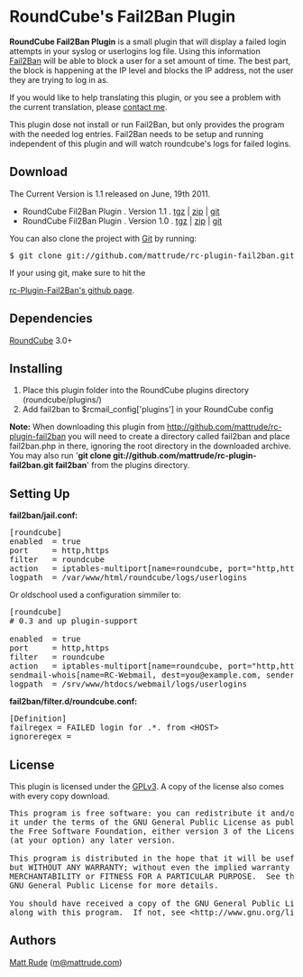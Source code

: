 # RoundCube's Fail2Ban Plugin

**RoundCube Fail2Ban Plugin** is a small plugin that will display a failed login attempts in your syslog or userlogins log file. Using this information <a href="http://www.fail2ban.org" target="_blank">Fail2Ban</a> will be able to block a user for a set amount of time. The best part, the block is happening at the IP level and blocks the IP address, not the user they are trying to log in as.

If you would like to help translating this plugin, or you see a problem with the current translation, please [contact me][1].

This plugin dose not install or run Fail2Ban, but only provides the program with the needed log entries. Fail2Ban needs to be setup and running independent of this plugin and will watch roundcube's logs for failed logins.</div> 

  
<a id=Download name=Download></a> 
## Download

The Current Version is 1.1 released on June, 19th 2011.

*   RoundCube Fil2Ban Plugin . Version 1.1 . [tgz][2] | [zip][3] | [git][4]
*   RoundCube Fil2Ban Plugin . Version 1.0 . [tgz][5] | [zip][6] | [git][7]

You can also clone the project with [Git][8] by running: 
<pre>$ git clone git://github.com/mattrude/rc-plugin-fail2ban.git fail2ban</pre> If your using git, make sure to hit the 

[rc-Plugin-Fail2Ban's github page][9]. 

  
<a id=Dependencies name=Dependencies></a> 
## Dependencies

[RoundCube][10] 3.0+

  
<a id=Install name=Install></a> 
## Installing

1.  Place this plugin folder into the RoundCube plugins directory (roundcube/plugins/)
2.  Add fail2ban to $rcmail_config['plugins'] in your RoundCube config

**Note:** When downloading this plugin from <http://github.com/mattrude/rc-plugin-fail2ban> you will need to create a directory called fail2ban and place fail2ban.php in there, ignoring the root directory in the downloaded archive. You may also run '**git clone git://github.com/mattrude/rc-plugin-fail2ban.git fail2ban**' from the plugins directory.

  
<a id=Setup name=Setup></a> 
## Setting Up

**fail2ban/jail.conf:**

<pre>[roundcube]
enabled  = true
port     = http,https
filter   = roundcube
action   = iptables-multiport[name=roundcube, port="http,https"]
logpath  = /var/www/html/roundcube/logs/userlogins</pre>

Or oldschool used a configuration simmiler to:

<pre>[roundcube]
# 0.3 and up plugin-support
 
enabled  = true
port     = http,https
filter   = roundcube
action   = iptables-multiport[name=roundcube, port="http,https"]
sendmail-whois[name=RC-Webmail, dest=you@example.com, sender=fail2ban]
logpath  = /srv/www/htdocs/webmail/logs/userlogins</pre>

**fail2ban/filter.d/roundcube.conf:**

<pre>[Definition]
failregex = FAILED login for .*. from &lt;HOST&gt;
ignoreregex =</pre>

  
<a id=License name=License></a> 
## License

This plugin is licensed under the [GPLv3][11]. A copy of the license also comes with every copy download.

<pre>This program is free software: you can redistribute it and/or modify
it under the terms of the GNU General Public License as published by
the Free Software Foundation, either version 3 of the License, or
(at your option) any later version.

This program is distributed in the hope that it will be useful,
but WITHOUT ANY WARRANTY; without even the implied warranty of
MERCHANTABILITY or FITNESS FOR A PARTICULAR PURPOSE.  See the
GNU General Public License for more details.

You should have received a copy of the GNU General Public License
along with this program.  If not, see &lt;http://www.gnu.org/licenses/>.</pre>

  
<a id=Authors name=Authors></a> 
## Authors

[Matt Rude][12] (m@mattrude.com)

 [1]: http://mattrude.com/contact-me/
 [2]: http://github.com/downloads/mattrude/rc-plugin-fail2ban/roundcube-fail2ban-plugin.1.1.tgz
 [3]: http://github.com/downloads/mattrude/rc-plugin-fail2ban/roundcube-fail2ban-plugin.1.1.zip
 [4]: http://github.com/mattrude/rc-plugin-fail2ban/tree/1.1
 [5]: http://github.com/downloads/mattrude/rc-plugin-fail2ban/roundcube-fail2ban-plugin.1.0.tgz
 [6]: http://github.com/downloads/mattrude/rc-plugin-fail2ban/roundcube-fail2ban-plugin.1.0.zip
 [7]: http://github.com/mattrude/rc-plugin-fail2ban/tree/1.0
 [8]: http://git-scm.com
 [9]: http://github.com/mattrude/rc-plugin-fail2ban
 [10]: http://roundcube.net/
 [11]: http://www.gnu.org/licenses/gpl-3.0.txt
 [12]: http://mattrude.com/
